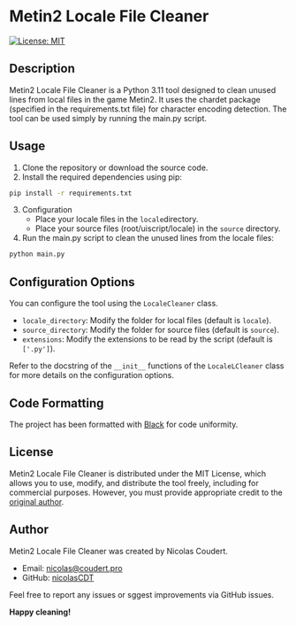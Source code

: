 # Metin2 Locale File Cleaner

[![License: MIT](https://img.shields.io/badge/License-MIT-yellow.svg)](https://opensource.org/licenses/MIT)

## Description

Metin2 Locale File Cleaner is a Python 3.11 tool designed to clean unused lines from local files in the game Metin2. 
It uses the chardet package (specified in the requirements.txt file) for character encoding detection. 
The tool can be used simply by running the main.py script.

## Usage

1. Clone the repository or download the source code.
2. Install the required dependencies using pip:

```bash
pip install -r requirements.txt
```
3. Configuration
    * Place your locale files in the `locale`directory.
    * Place your source files (root/uiscript/locale) in the `source` directory.
4. Run the main.py script to clean the unused lines from the locale files:
```bash
python main.py
```

## Configuration Options
You can configure the tool using the `LocaleCleaner` class.
* `locale_directory`: Modify the folder for local files (default is `locale`).
* `source_directory`: Modify the folder for source files (default is `source`).
* `extensions`: Modify the extensions to be read by the script (default is `['.py']`).

Refer to the docstring of the `__init__` functions of the `LocaleLCleaner` class for more details on the configuration options.

## Code Formatting
The project has been formatted with [Black](https://github.com/psf/black) for code uniformity.

## License
Metin2 Locale File Cleaner is distributed under the MIT License, which allows you to use, modify, and distribute the tool freely, including for commercial purposes. 
However, you must provide appropriate credit to the [original author](https://github.com/nicolasCDT/).

## Author
Metin2 Locale File Cleaner was created by Nicolas Coudert. 
* Email: [nicolas@coudert.pro](mailto:nicolas@coudert.pro)
* GitHub: [nicolasCDT](https://github.com/nicolasCDT)

Feel free to report any issues or sggest improvements via GitHub issues.

**Happy cleaning!**